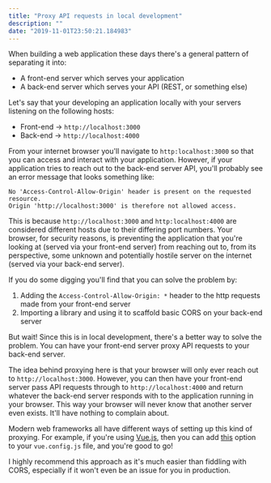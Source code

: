 ```yaml
---
title: "Proxy API requests in local development"
description: ""
date: "2019-11-01T23:50:21.184983"
---
```

When building a web application these days there's a general pattern of
separating it into:

* A front-end server which serves your application
* A back-end server which serves your API (REST, or something else)

Let's say that your developing an application locally with your servers
listening on the following hosts:
* Front-end -> `http://localhost:3000`
* Back-end -> `http://localhost:4000`

From your internet browser you'll navigate to `http:localhost:3000` so that you
can access and interact with your application. However, if your application
tries to reach out to the back-end server API, you'll probably see an error
message that looks something like:

```
No 'Access-Control-Allow-Origin' header is present on the requested resource. 
Origin 'http://localhost:3000' is therefore not allowed access.
```

This is because `http://localhost:3000` and `http:localhost:4000` are considered
different hosts due to their differing port numbers. Your browser, for security
reasons, is preventing the application that you're looking at (served via your
front-end server) from reaching out to, from its perspective, some unknown and
potentially hostile server on the internet (served via your back-end server).

If you do some digging you'll find that you can solve the problem by:
1. Adding the `Access-Control-Allow-Origin: *` header to the http requests made
   from your front-end server
2. Importing a library and using it to scaffold basic CORS on your back-end
   server

But wait! Since this is in local development, there's a better way to solve the
problem. You can have your front-end server proxy API requests to your back-end
server.

The idea behind proxying here is that your browser will only ever reach out to
`http://localhost:3000`. However, you can then have your front-end server pass
API requests through to `http://localhost:4000` and return whatever the back-end
server responds with to the application running in your browser. This way
your browser will never know that another server even exists. It'll have nothing
to complain about.

Modern web frameworks all have different ways of setting up this kind of
proxying. For example, if you're using [Vue.js](https://vuejs.org/), then you
can add [this](https://cli.vuejs.org/config/#devserver-proxy) option to your
`vue.config.js` file, and you're good to go!

I highly recommend this approach as it's much easier than fiddling with CORS,
especially if it won't even be an issue for you in production.
